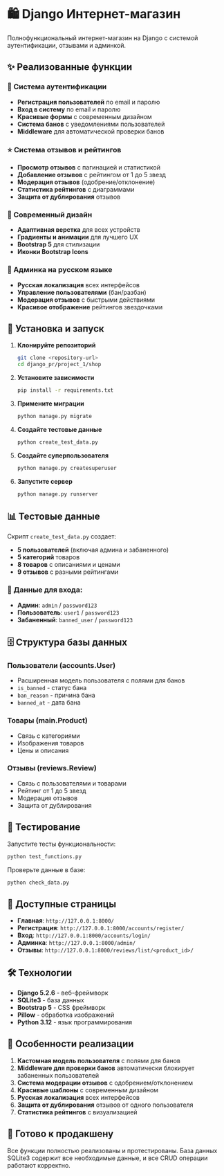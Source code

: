 # 🛍️ Django Интернет-магазин

Полнофункциональный интернет-магазин на Django с системой аутентификации, отзывами и админкой.

## ✨ Реализованные функции

### 🔐 Система аутентификации
- **Регистрация пользователей** по email и паролю
- **Вход в систему** по email и паролю
- **Красивые формы** с современным дизайном
- **Система банов** с уведомлениями пользователей
- **Middleware** для автоматической проверки банов

### ⭐ Система отзывов и рейтингов
- **Просмотр отзывов** с пагинацией и статистикой
- **Добавление отзывов** с рейтингом от 1 до 5 звезд
- **Модерация отзывов** (одобрение/отклонение)
- **Статистика рейтингов** с диаграммами
- **Защита от дублирования** отзывов

### 🎨 Современный дизайн
- **Адаптивная верстка** для всех устройств
- **Градиенты и анимации** для лучшего UX
- **Bootstrap 5** для стилизации
- **Иконки Bootstrap Icons**

### 🔧 Админка на русском языке
- **Русская локализация** всех интерфейсов
- **Управление пользователями** (бан/разбан)
- **Модерация отзывов** с быстрыми действиями
- **Красивое отображение** рейтингов звездочками

## 🚀 Установка и запуск

1. **Клонируйте репозиторий**
   ```bash
   git clone <repository-url>
   cd django_pr/project_1/shop
   ```

2. **Установите зависимости**
   ```bash
   pip install -r requirements.txt
   ```

3. **Примените миграции**
   ```bash
   python manage.py migrate
   ```

4. **Создайте тестовые данные**
   ```bash
   python create_test_data.py
   ```

5. **Создайте суперпользователя**
   ```bash
   python manage.py createsuperuser
   ```

6. **Запустите сервер**
   ```bash
   python manage.py runserver
   ```

## 📊 Тестовые данные

Скрипт `create_test_data.py` создает:
- **5 пользователей** (включая админа и забаненного)
- **5 категорий** товаров
- **8 товаров** с описаниями и ценами
- **9 отзывов** с разными рейтингами

### 🔑 Данные для входа:
- **Админ**: `admin` / `password123`
- **Пользователь**: `user1` / `password123`
- **Забаненный**: `banned_user` / `password123`

## 🗄️ Структура базы данных

### Пользователи (accounts.User)
- Расширенная модель пользователя с полями для банов
- `is_banned` - статус бана
- `ban_reason` - причина бана
- `banned_at` - дата бана

### Товары (main.Product)
- Связь с категориями
- Изображения товаров
- Цены и описания

### Отзывы (reviews.Review)
- Связь с пользователями и товарами
- Рейтинг от 1 до 5 звезд
- Модерация отзывов
- Защита от дублирования

## 🧪 Тестирование

Запустите тесты функциональности:
```bash
python test_functions.py
```

Проверьте данные в базе:
```bash
python check_data.py
```

## 📱 Доступные страницы

- **Главная**: `http://127.0.0.1:8000/`
- **Регистрация**: `http://127.0.0.1:8000/accounts/register/`
- **Вход**: `http://127.0.0.1:8000/accounts/login/`
- **Админка**: `http://127.0.0.1:8000/admin/`
- **Отзывы**: `http://127.0.0.1:8000/reviews/list/<product_id>/`

## 🛠️ Технологии

- **Django 5.2.6** - веб-фреймворк
- **SQLite3** - база данных
- **Bootstrap 5** - CSS фреймворк
- **Pillow** - обработка изображений
- **Python 3.12** - язык программирования

## 📝 Особенности реализации

1. **Кастомная модель пользователя** с полями для банов
2. **Middleware для проверки банов** автоматически блокирует забаненных пользователей
3. **Система модерации отзывов** с одобрением/отклонением
4. **Красивые шаблоны** с современным дизайном
5. **Русская локализация** всех интерфейсов
6. **Защита от дублирования** отзывов от одного пользователя
7. **Статистика рейтингов** с визуализацией

## 🎯 Готово к продакшену

Все функции полностью реализованы и протестированы. База данных SQLite3 содержит все необходимые данные, и все CRUD операции работают корректно.

